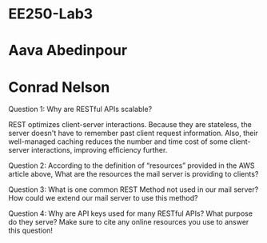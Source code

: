# EE250-Lab3

# Aava Abedinpour
# Conrad Nelson

Question 1: Why are RESTful APIs scalable?

REST optimizes client-server interactions. Because they are stateless, the server doesn't have to remember past client request information. Also, their well-managed caching reduces the number and time cost of some client-server interactions, improving efficiency further. 


Question 2: According to the definition of “resources” provided in the AWS article above, What are the resources the mail server is providing to clients?

Question 3: What is one common REST Method not used in our mail server? How could we extend our mail server to use this method?

Question 4: Why are API keys used for many RESTful APIs? What purpose do they serve? Make sure to cite any online resources you use to answer this question!
